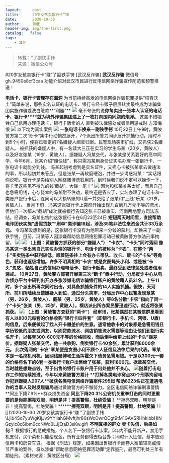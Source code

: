 ```yaml
---
layout:     post
title:      20岁女孩卖银行卡“赚
date:       2020-10-30
author:     转载
header-img: img/the-first.png
catalog:   false
tags:
    - 其他
---
```


<blockquote><p>转载：”了副铁手铐<br>
来源：微信公众号</p></blockquote>

#20岁女孩卖银行卡“赚”了副铁手铐
[武汉反诈骗]
**武汉反诈骗**
微信号gh_9450e8cf3caa
功能介绍对武汉市民进行反电信网络诈骗宣传防范和预警推送！

**电话卡、银行卡管理存在漏洞**
为当前持续高发的电信网络诈骗犯罪提供“培育沃土”简单来说，那些实名认证的电话卡、银行卡经卡贩子层层转卖最终成为诈骗集团实施诈骗或洗白赃款**“利器”**
![]({{site.baseurl}}/postimg/qMsSJqrUkeKpFJTMzFvZ6FNZzQCkzCxffFtBIeUODTnrRTLzhCTLJibJbnuPDIuLf2m0XWxGeP9Vswhz5uibpXcA.jpeg)
毫不夸张的说**你每卖出一张本人认证的电话卡、银行卡****就为境外诈骗集团递上了一枚打向国内同胞的炮弹。**
这些不惜牺牲自己信用办理电话卡、银行卡贩卖的人
直到被法律惩处或者信用惩戒时
方知悔恨
![]({{site.baseurl}}/postimg/qMsSJqrUkeKpFJTMzFvZ6FNZzQCkzCxficAJnWLcYhTjHC4wXNhj64Zyibibx1PSDqk8VqVltCgSEKCrfrfPU5apA.jpeg)
以下均为真实案例
![]({{site.baseurl}}/postimg/Ljib4So7yuWh94Tx0Tc3hdPqnibWSVIIicdWlOTTY828Qvw6Nt1Y92QdXq7BSYjibH3CO5OFIyYiaNhibtlCqv3JJMYw.gif)
**一张电话卡换来一副铁手铐**
10月22日上午9时，黄陂警方第二次“断卡”集中行动悄然展开，7个派出所警力同步展开抓捕行动，用时不到5个小时，便将已锁定的7名嫌疑人缉拿归案。民警现场突审扩线，又抓获2名嫌疑人。
被抓获的嫌疑人中，有一名读大三正在实习的学生冯某（20岁，黄陂人）以及好友张某（19岁，黄陂人）。据嫌疑人冯某交代，与张某是关系要好的高中同学，今年6月，张某介绍“赚快钱”，称只需冯某用身份证实名办理一张银行卡、一张电话卡就能分到钱。
冯某起初考虑到是实名证件，又担心卡被张某拿去做违法的事，所以起初并未答应。但是张某一再软磨硬泡，并进一步诱惑冯某：“实话跟你说吧，银行卡是卖给别人网络赌博洗钱用的。到时候我们说不定可以操作一下，将卡里这些见不得光的钱‘截胡’，大赚一笔！”
![]({{site.baseurl}}/postimg/qMsSJqrUkeKpFJTMzFvZ6FNZzQCkzCxfzrjBv2ic8DSp7V3hy0gictDBdCAvPia1m9PyL656zkQbARksVXFDZgaCw.jpeg)
因为和张某关系太好，而且自己也急需用钱，心存侥幸的冯某耐不住劝，最终还是答应了，实名办理了电话卡和一类账户银行卡后，连同可以大额转账的U盾一并交给了张某和“上线”乐某（21岁，黄陂人）。
当月下旬，冯某这张银行卡上突然开始出现几百到几万元不等的流水，但他们一次都未“截胡”成功就被银行告知这张卡已被重庆、河南两地警方司法冻结。经调查，冯某出售的这张银行卡在6月23至24日
**短短两天时间里，直接帮助电诈团伙实施“虚假贷款”“刷单”类诈骗18起，涉及35笔非法往来资金共计33万余元。**
令冯某没想到的是，这张银行卡没有为他带来一分钱的获利，却换来了一副铁手铐。目前，冯某等人因涉嫌帮助信息网络犯罪活动已被黄陂警方依法刑事拘留。
![]({{site.baseurl}}/postimg/Ljib4So7yuWhRkXWibqVZvOHibdS2KKDicrmgtclHKfDdat6bVSJNibiak4ow9icJ3q5qERic0GftR35us01vYGclUEaxA.gif)
![]({{site.baseurl}}/postimg/qMsSJqrUkeKpFJTMzFvZ6FNZzQCkzCxfAwawhazPJIQdbqQCOOknibryZL65BSricOTWfVH547Iy2x69HiaI7N9AQ.jpeg)
**（上图：黄陂警方抓获的部分“嫌疑人”）**
**“****卡农”、“卡头”同时落网**
像冯某这一类出售自己实名办理的银行卡、电话卡的被称为“卡农”，在整个“两卡”买卖链条中获利较低。顺着链条往上会有办卡带队、收卡、贩卡的“卡头”等角色，获利也逐级增加。许多不明真相的“卡农”或是贪图蝇头小利、或是被“卡头”忽悠，牺牲自己的信用办理电话卡、银行卡贩卖，最终受到法律惩处或者信用惩戒。
10月27日，黄陂警方部署开展第三次“断卡”集中行动，分局反诈中心从电诈侦办平台中研判出开办多张涉嫌电信诈骗银行账户的黄陂藉人员21名。上午11时，多个派出所再次同时出击，对具备抓捕条件的14人实施抓捕。很快，天河所、前川所陆续反馈嫌疑人到位，通过分头突审，分局反诈中心民警发现章某（男，26岁，黄陂人）、戴某（男、25岁，黄陂人）等8名分散“卡农”指向了同一个“卡头”张某（男，25岁，黄陂人）。横店派出所办案民警迅速行动，就近将张某抓获。
![]({{site.baseurl}}/postimg/qMsSJqrUkeKpFJTMzFvZ6FNZzQCkzCxfiaBW3noEXKJ5ShF4cpYfbzopwVJHnUI7dkXZlgevBxiaicn8WE1M8zfsw.jpeg)
**（上图：黄陂警方查获的“两卡”）**
经审讯，张某偶然在某微信群里看到有人以800元每套的价格收购“银行卡四件套”（即银行卡、手机卡、网银、U盾）的信息，后来便做起了找人开卡赚差价的生意。通常他收卡的对象都是急需用钱且学历较低的朋友或网友，以刷贷款流水、网店销售流水需要等理由让他们到银行实名开卡，以每套300-600元不等的价格回收，而后倒手给更上线的“卡头”赚差价。据嫌疑人张某交代，他一共收购、倒卖银行卡40余张，累计获利8000余元。
此次落网的“卡农”章某便是贪图小利不顾个人征信及法律后果的代表。章某本是一名挖机司机，因网络赌博和生活挥霍欠下债务急需用钱。于是以300元一套的价格将名下的6套一类银行卡账户出售给了张某，获利1800元。据章某交代，当时就是想赚点钱，至于出售的银行卡账户用于何处他并不关心。
![]({{site.baseurl}}/postimg/FWyj0pYrhskG360xvWQVIe5ngC6NzXTaKZU2KkJl8ibtJdCaYy41PaleexAaZZ5LgASN7hSMPwzaWca0p2Ea8lg.jpeg)随着打击电诈工作的持续推进，今年以来黄陂警方累计
**打掉各类电诈窝点30个****刑事拘留电诈犯罪嫌疑人207人****破获各类电信网络诈骗案件295起**
**帮助8223名正在遭遇电诈的当事人及时发现骗局**通过黄陂警方的不懈努力，全区电信网络诈骗刑事警情**同比下降7.9%**群众损失资金
**同比下降20.3%**公安机关重拳打击的同时**更重要的是你能****擦亮双眼，明辨是非！提高警惕，杜绝受骗！******
**擦亮双眼，明辨是非！提高警惕，杜绝受骗！************擦亮双眼，明辨是非！提高警惕，杜绝受骗！******![](2020-10-30
20岁女孩卖银行卡“赚
”了副铁手铐\\Ljib4So7yuWgKIjJv9YYliahGMvftjhr80sWcOwrQCgt9tM1GAVSRHhkibbHINGzyic8c6ibm0ccNWd0LJjEtaD3sKw.gif)
**不明真相的群众**
**卖卡失信，后果如何？**
根据银行的惩戒措施，个人名下一张银行卡涉案，5年内不能开新户，禁用手机支付，买个菜都只能给现金，所有业务都得去柜台办；同时计入征信，基本告别信用卡和房贷车贷。
根据《刑法》规定，如果因出售银行卡而卷入案值较高或情节严重的案件，将以涉嫌“帮助信息网络犯罪活动罪”定罪量刑，最高可判处三年有期徒刑。（素材来源：黄陂区分局）
![]({{site.baseurl}}/postimg/8wBAcE4t1v5lZUjJdm7LP4TpUVoPQTDqllPtqHW7ZDc0SzoTFxPZCVLCxmWy3XU4DzH7CbdYe9hdAJ6UrhEpLw.jpeg)
